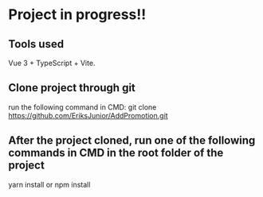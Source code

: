 # Project in progress!!

## Tools used
  Vue 3 + TypeScript + Vite.

## Clone project through git
 run the following command in CMD: git clone https://github.com/EriksJunior/AddPromotion.git

## After the project cloned, run one of the following commands in CMD in the root folder of the project
  yarn install or npm install

